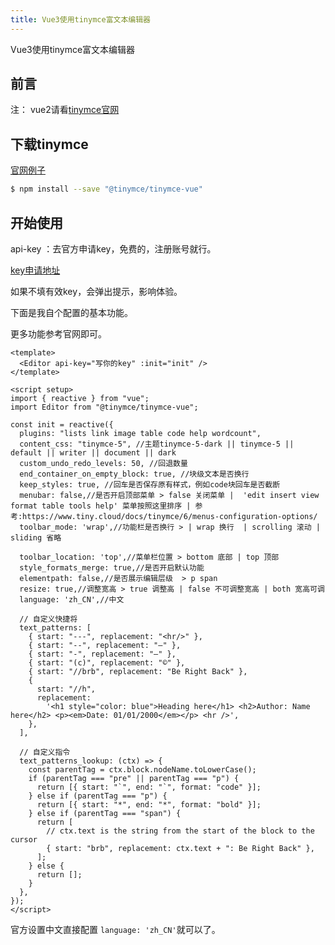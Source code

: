 ```yaml
---
title: Vue3使用tinymce富文本编辑器
---
```

Vue3使用tinymce富文本编辑器

## 前言
注： vue2请看[tinymce官网](https://www.tiny.cloud/)

## 下载tinymce
[官网例子](https://www.tiny.cloud/docs/tinymce/6/vue-cloud/)

```sh
$ npm install --save "@tinymce/tinymce-vue"
```
## 开始使用
api-key ：去官方申请key，免费的，注册账号就行。

[key申请地址](https://www.tiny.cloud/my-account/dashboard/)

如果不填有效key，会弹出提示，影响体验。

下面是我自个配置的基本功能。

更多功能参考官网即可。 

```vue
<template>
  <Editor api-key="写你的key" :init="init" />
</template>
 
<script setup>
import { reactive } from "vue";
import Editor from "@tinymce/tinymce-vue";
 
const init = reactive({
  plugins: "lists link image table code help wordcount",
  content_css: "tinymce-5", //主题tinymce-5-dark || tinymce-5 || default || writer || document || dark
  custom_undo_redo_levels: 50, //回退数量
  end_container_on_empty_block: true, //块级文本是否换行
  keep_styles: true, //回车是否保存原有样式，例如code块回车是否截断
  menubar: false,//是否开启顶部菜单 > false 关闭菜单 |  'edit insert view format table tools help' 菜单按照这里排序 | 参考:https://www.tiny.cloud/docs/tinymce/6/menus-configuration-options/
  toolbar_mode: 'wrap',//功能栏是否换行 > | wrap 换行  | scrolling 滚动 | sliding 省略
 
  toolbar_location: 'top',//菜单栏位置 > bottom 底部 | top 顶部
  style_formats_merge: true,//是否开启默认功能
  elementpath: false,//是否展示编辑层级  > p span
  resize: true,//调整宽高 > true 调整高 | false 不可调整宽高 | both 宽高可调
  language: 'zh_CN',//中文
  
  // 自定义快捷将
  text_patterns: [
    { start: "---", replacement: "<hr/>" },
    { start: "--", replacement: "—" },
    { start: "-", replacement: "—" },
    { start: "(c)", replacement: "©" },
    { start: "//brb", replacement: "Be Right Back" },
    {
      start: "//h",
      replacement:
        '<h1 style="color: blue">Heading here</h1> <h2>Author: Name here</h2> <p><em>Date: 01/01/2000</em></p> <hr />',
    },
  ],
 
  // 自定义指令
  text_patterns_lookup: (ctx) => {
    const parentTag = ctx.block.nodeName.toLowerCase();
    if (parentTag === "pre" || parentTag === "p") {
      return [{ start: "`", end: "`", format: "code" }];
    } else if (parentTag === "p") {
      return [{ start: "*", end: "*", format: "bold" }];
    } else if (parentTag === "span") {
      return [
        // ctx.text is the string from the start of the block to the cursor
        { start: "brb", replacement: ctx.text + ": Be Right Back" },
      ];
    } else {
      return [];
    }
  },
});
</script>
```
官方设置中文直接配置 `language: 'zh_CN'`就可以了。




